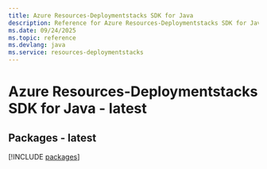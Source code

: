 ```yaml
---
title: Azure Resources-Deploymentstacks SDK for Java
description: Reference for Azure Resources-Deploymentstacks SDK for Java
ms.date: 09/24/2025
ms.topic: reference
ms.devlang: java
ms.service: resources-deploymentstacks
---
```

# Azure Resources-Deploymentstacks SDK for Java - latest
## Packages - latest
[!INCLUDE [packages](resources-deploymentstacks-index.md)]
